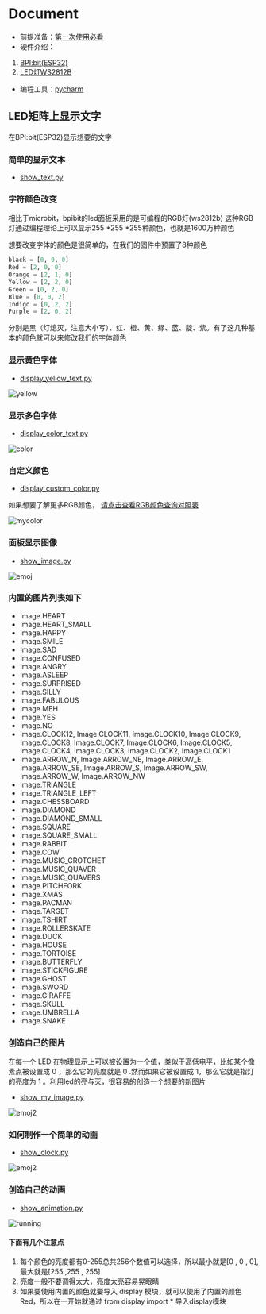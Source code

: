 # Document
- 前提准备：[第一次使用必看](https://github.com/aJantes/Initialize-the-board/blob/master/readme.md)
- 硬件介绍：
1. [BPI:bit(ESP32)](https://github.com/aJantes/introduce-bpi-bit/blob/master/readme.md)
  2. [LED灯WS2812B](https://github.com/BPI-STEAM/BPI-BIT/blob/master/doc/WS2812B.pdf)
- 编程工具：[pycharm](https://github.com/aJantes/use-pycharm/blob/master/readme.md)
## LED矩阵上显示文字
在BPI:bit(ESP32)显示想要的文字


### 简单的显示文本

- [show_text.py](https://github.com/aJantes/rolling_text/blob/master/show_text.py)



### 字符颜色改变
 相比于microbit，bpibit的led面板采用的是可编程的RGB灯(ws2812b)
这种RGB灯通过编程理论上可以显示255 *255 *255种颜色，也就是1600万种颜色


想要改变字体的颜色是很简单的，在我们的固件中预置了8种颜色

```Python
black = [0, 0, 0]   
Red = [2, 0, 0]
Orange = [2, 1, 0]
Yellow = [2, 2, 0]
Green = [0, 2, 0]
Blue = [0, 0, 2]
Indigo = [0, 2, 2]
Purple = [2, 0, 2]
```
分别是黑（灯熄灭，注意大小写）、红、橙、黄、绿、蓝、靛、紫。有了这几种基本的颜色就可以来修改我们的字体颜色



### 显示黄色字体
- [display_yellow_text.py](https://github.com/aJantes/rolling_text/blob/master/display_yellow_text.py)


![yellow](rollingText_album/yellow.gif)

### 显示多色字体
- [display_color_text.py](https://github.com/aJantes/rolling_text/blob/master/display_color_text.py)

![color](rollingText_album/color.gif)

### 自定义颜色
  
- [display_custom_color.py](https://github.com/aJantes/rolling_text/blob/master/display_custom_color.py)

如果想要了解更多RGB颜色， [请点击查看RGB颜色查询对照表](http://tool.oschina.net/commons?type=3)



![mycolor](rollingText_album/mycolor.gif)


### 面板显示图像


- [show_image.py](https://github.com/aJantes/rolling_text/blob/master/show_image.py)

![emoj](rollingText_album/emoj.jpg)

### 内置的图片列表如下

- Image.HEART
- Image.HEART_SMALL
- Image.HAPPY
- Image.SMILE
- Image.SAD
- Image.CONFUSED
- Image.ANGRY
- Image.ASLEEP
- Image.SURPRISED
- Image.SILLY
- Image.FABULOUS
- Image.MEH
- Image.YES
- Image.NO
- Image.CLOCK12, Image.CLOCK11, Image.CLOCK10, Image.CLOCK9, Image.CLOCK8, Image.CLOCK7, Image.CLOCK6, Image.CLOCK5, Image.CLOCK4, Image.CLOCK3, Image.CLOCK2, Image.CLOCK1
- Image.ARROW_N, Image.ARROW_NE, Image.ARROW_E, Image.ARROW_SE, Image.ARROW_S, Image.ARROW_SW, Image.ARROW_W, Image.ARROW_NW
- Image.TRIANGLE
- Image.TRIANGLE_LEFT
- Image.CHESSBOARD
- Image.DIAMOND
- Image.DIAMOND_SMALL
- Image.SQUARE
- Image.SQUARE_SMALL
- Image.RABBIT
- Image.COW
- Image.MUSIC_CROTCHET
- Image.MUSIC_QUAVER
- Image.MUSIC_QUAVERS
- Image.PITCHFORK
- Image.XMAS
- Image.PACMAN
- Image.TARGET
- Image.TSHIRT
- Image.ROLLERSKATE
- Image.DUCK
- Image.HOUSE
- Image.TORTOISE
- Image.BUTTERFLY
- Image.STICKFIGURE
- Image.GHOST
- Image.SWORD
- Image.GIRAFFE
- Image.SKULL
- Image.UMBRELLA
- Image.SNAKE

### 创造自己的图片

在每一个 LED 在物理显示上可以被设置为一个值，类似于高低电平，比如某个像素点被设置成 0 ，那么它的亮度就是 0 .然而如果它被设置成 1，那么它就是指灯的亮度为 1 。利用led的亮与灭，很容易的创造一个想要的新图片
- [show_my_image.py](https://github.com/aJantes/rolling_text/blob/master/show_my_image.py)

![emoj2](rollingText_album/emoj2.jpg)



### 如何制作一个简单的动画

- [show_clock.py](https://github.com/aJantes/rolling_text/blob/master/show_clock.py)

![emoj2](rollingText_album/mycolor.gif)

### 创造自己的动画
- [show_animation.py](https://github.com/aJantes/rolling_text/blob/master/show_animation.py)

![running](rollingText_album/love.gif)


#### 下面有几个注意点

1. 每个颜色的亮度都有0-255总共256个数值可以选择，所以最小就是[0 , 0 , 0],最大就是[255 ,255 , 255]
2. 亮度一般不要调得太大，亮度太亮容易晃眼睛
3. 如果要使用内置的颜色就要导入 display 模块，就可以使用了内置的颜色Red，所以在一开始就通过 from display import *  导入display模块

